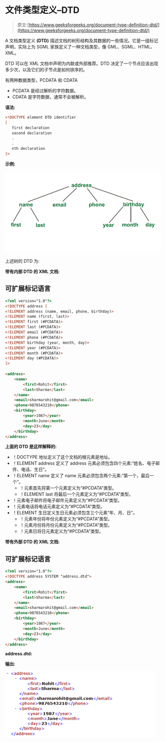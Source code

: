 # 文件类型定义–DTD

> 原文:[https://www.geeksforgeeks.org/document-type-definition-dtd/](https://www.geeksforgeeks.org/document-type-definition-dtd/)

A 文档类型定义 **(DTD)** 描述文档的树形结构及其数据的一些情况。它是一组标记声明，实际上为 SGML 家族定义了一种文档类型，像 GML、SGML、HTML、XML。

DTD 可以在 XML 文档中声明为内联或外部推荐。DTD 决定了一个节点应该出现多少次，以及它们的子节点是如何排序的。

有两种数据类型，PCDATA 和 CDATA

*   PCDATA 是经过解析的字符数据。
*   CDATA 是字符数据，通常不会被解析。

**语法:**

```html
<!DOCTYPE element DTD identifier
[
   first declaration
   second declaration
   .
   .
   nth declaration
]>

```

**示例:**

![](img/a48fdc1cf25cae0b168df7527e5e4698.png)

上述树的 DTD 为:

**带有内部 DTD 的 XML 文档:**

## 可扩展标记语言

```html
<?xml version="1.0"?>
<!DOCTYPE address [
<!ELEMENT address (name, email, phone, birthday)>
<!ELEMENT name (first, last)>
<!ELEMENT first (#PCDATA)>
<!ELEMENT last (#PCDATA)>
<!ELEMENT email (#PCDATA)>
<!ELEMENT phone (#PCDATA)>
<!ELEMENT birthday (year, month, day)>
<!ELEMENT year (#PCDATA)>
<!ELEMENT month (#PCDATA)>
<!ELEMENT day (#PCDATA)>
]>

<address>
    <name>
        <first>Rohit</first>
        <last>Sharma</last>
    </name>
    <email>sharmarohit@gmail.com</email>
    <phone>9876543210</phone>
    <birthday>
        <year>1987</year>
        <month>June</month>
        <day>23</day>
    </birthday>
</address>
```

**上面的 DTD 是这样解释的:**

*   ！DOCTYPE 地址定义了这个文档的根元素是地址。
*   ！ELEMENT address 定义了 address 元素必须包含四个元素:“姓名、电子邮件、电话、生日”。
*   ！ELEMENT name 定义了 name 元素必须包含两个元素:“第一个，最后一个”。
    *   ！元素首先将第一个元素定义为“#PCDATA”类型。
    *   ！ELEMENT last 将最后一个元素定义为“#PCDATA”类型。
*   ！元素电子邮件将电子邮件元素定义为“#PCDATA”类型。
*   ！元素电话将电话元素定义为“#PCDATA”类型。
*   ！ELEMENT 生日定义生日元素必须包含三个元素“年、月、日”。
    *   ！元素年份将年份元素定义为“#PCDATA”类型。
    *   ！元素月份将月份元素定义为“#PCDATA”类型。
    *   ！元素日将日元素定义为“#PCDATA”类型。

**带有外部 DTD 的 XML 文档:**

## 可扩展标记语言

```html
<?xml version="1.0"?>
<!DOCTYPE address SYSTEM "address.dtd">
<address>
    <name>
        <first>Rohit</first>
        <last>Sharma</last>
    </name>
    <email>sharmarohit@gmail.com</email>
    <phone>9876543210</phone>
    <birthday>
        <year>1987</year>
        <month>June</month>
        <day>23</day>
    </birthday>
</address>
```

**address.dtd:**

**输出:**

![](img/944d6610eb05a5eafea87968b8e8188f.png)
